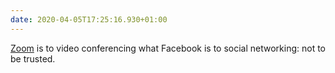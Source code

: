 ```yaml
---
date: 2020-04-05T17:25:16.930+01:00
---
```


[Zoom](https://tidbits.com/2020/04/03/every-zoom-security-and-privacy-flaw-so-far-and-what-you-can-do-to-protect-yourself/) is to video conferencing what Facebook is to social networking: not to be trusted.
